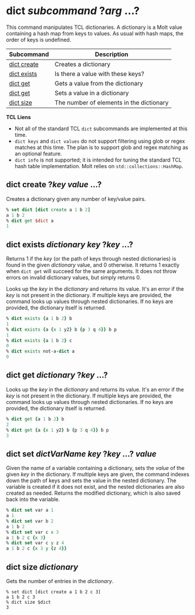 # dict *subcommand* ?*arg* ...?

This command manipulates TCL dictionaries.  A dictionary is a Molt value containing a hash map
from keys to values.  As usual with hash maps, the order of keys is undefined.

| Subcommand                                      | Description                                  |
| ----------------------------------------------- | -------------------------------------------- |
| [dict create](#dict-create-key-value-)          | Creates a dictionary                         |
| [dict exists](#dict-exists-dictionary-key-key-) | Is there a value with these keys?            |
| [dict get](#dict-get-dictionary-key-)           | Gets a value from the dictionary             |
| [dict get](#dict-get-dictvarname-key-key-value) | Sets a value in a dictionary                 |
| [dict size](#dict-size-dictionary)              | The number of elements in the dictionary     |

**TCL Liens**

* Not all of the standard TCL `dict` subcommands are implemented at this time.
* `dict keys` and `dict values` do not support filtering using glob or regex matches
   at this time.  The plan is to support glob and regex matching as an optional feature.
* `dict info` is not supported; it is intended for tuning the standard TCL hash table
  implementation.  Molt relies on `std::collections::HashMap`.

## dict create ?*key* *value* ...?

Creates a dictionary given any number of key/value pairs.

```tcl
% set dict [dict create a 1 b 2]
a 1 b 2
% dict get $dict a
1
```

## dict exists *dictionary* *key* ?*key* ...?

Returns 1 if the *key* (or the path of keys through nested dictionaries) is found in the
given *dictionary* value, and 0 otherwise.  It returns 1 exactly when `dict get` will
succeed for the same arguments.  It does not throw errors on invalid dictionary values, but
simply returns 0.

Looks up the *key* in the *dictionary* and returns its value.  It's an error if the *key* is
not present in the dictionary.  If multiple keys are provided, the command looks up values
through nested dictionaries.  If no keys are provided, the dictionary itself is returned.

```tcl
% dict exists {a 1 b 2} b
1
% dict exists {a {x 1 y2} b {p 3 q 4}} b p
1
% dict exists {a 1 b 2} c
0
% dict exists not-a-dict a
0
```

## dict get *dictionary* ?*key* ...?

Looks up the *key* in the *dictionary* and returns its value.  It's an error if the *key* is
not present in the dictionary.  If multiple keys are provided, the command looks up values
through nested dictionaries.  If no keys are provided, the dictionary itself is returned.

```tcl
% dict get {a 1 b 2} b
2
% dict get {a {x 1 y2} b {p 3 q 4}} b p
3
```

## dict set *dictVarName* *key* ?*key* ...? *value*

Given the name of a variable containing a dictionary, sets the *value* of the given *key* in
the dictionary. If multiple keys are given, the command indexes down the path of keys and sets
the value in the nested dictionary.  The variable is created if it does not exist, and the nested
dictionaries are also created as needed.  Returns the modified dictionary, which is also saved
back into the variable.

```tcl
% dict set var a 1
a 1
% dict set var b 2
a 1 b 2
% dict set var c x 3
a 1 b 2 c {x 3}
% dict set var c y z 4
a 1 b 2 c {x 3 y {z 4}}
```

## dict size *dictionary*

Gets the number of entries in the *dictionary*.

```
% set dict [dict create a 1 b 2 c 3]
a 1 b 2 c 3
% dict size $dict
3
```
